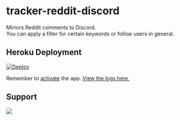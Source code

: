 # tracker-reddit-discord

Mirrors Reddit comments to Discord.  
You can apply a filter for certain keywords or follow users in general.

## Heroku Deployment

[![Deploy](https://www.herokucdn.com/deploy/button.png)](https://heroku.com/deploy)

Remember to [activate](https://i.imgur.com/zOfa0Qm.png) the app. [View the logs here.](https://i.imgur.com/tWBoTuB.png)

## Support

[![](https://discordapp.com/api/guilds/295528852518731786/embed.png?style=banner2)](https://discord.gg/ZVQywBg)

